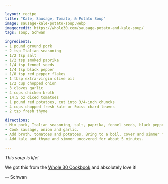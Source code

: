 ```yaml
---

layout: recipe
title: "Kale, Sausage, Tomato, & Potato Soup"
image: sausage-kale-potato-soup.webp
imagecredit: https://whole30.com/sausage-potato-and-kale-soup/
tags: soup, Schwan

ingredients:
- 1 pound ground pork
- 2 tsp Italian seasoning
- 1/2 tsp salt
- 1/2 tsp smoked paprika
- 1/4 tsp fennel seeds
- 1/4 tsp black pepper
- 1/8 tsp red pepper flakes
- 1 tbsp extra-virgin olive oil
- 1/2 cup chopped onion
- 3 cloves garlic
- 4 cups chicken broth
- 14.5 oz diced tomatoes
- 1 pound red potatoes, cut into 3/4-inch chuncks
- 4 cups chopped fresh kale or Swiss chard leaves
- 2 tsp fresh thyme

directions:
- Mix pork, Italian seasoning, salt, paprika, fennel seeds, black pepper and red pepper flakes to make sausage.
- Cook sausage, onion and garlic.
- Add broth, tomatoes and potatoes. Bring to a boil, cover and simmer for 15 to 20 minutes.
- Add kale and thyme and simmer uncovered for about 5 minutes.

---
```


*This soup is life!*

We got this from the [Whole 30 Cookbook](https://whole30.com/sausage-potato-and-kale-soup/) and absolutely love it!

-- Schwan

